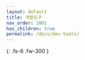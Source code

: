 ```yaml
---
layout: default
title: 개발도구
nav_order: 1001
has_children: true
permalink: /docs/dev-tools/
---
```


{: .fs-6 .fw-300 }
